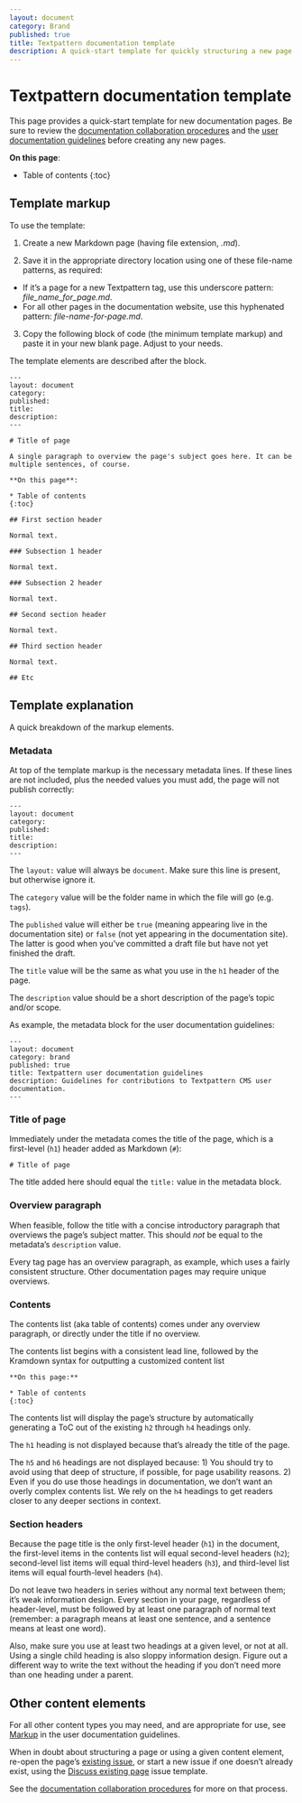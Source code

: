 ```yaml
---
layout: document
category: Brand
published: true
title: Textpattern documentation template
description: A quick-start template for quickly structuring a new page in user documentation.
---
```


# Textpattern documentation template

This page provides a quick-start template for new documentation pages. Be sure to review the [documentation collaboration procedures](https://docs.textpattern.com/brand/user-docs-procedures) and the [user documentation guidelines](https://docs.textpattern.com/brand/user-docs-guide) before creating any new pages.

**On this page**:

* Table of contents
{:toc}

## Template markup

To use the template:

1) Create a new Markdown page (having file extension, *.md*).

2) Save it in the appropriate directory location using one of these file-name patterns, as required:

* If it’s a page for a new Textpattern tag, use this underscore pattern: *file_name_for_page.md*.
* For all other pages in the documentation website, use this hyphenated pattern: *file-name-for-page.md*.

3) Copy the following block of code (the minimum template markup) and paste it in your new blank page. Adjust to your needs.

The template elements are described after the block.

```
---
layout: document
category:
published:
title:
description:
---

# Title of page

A single paragraph to overview the page's subject goes here. It can be multiple sentences, of course.

**On this page**:

* Table of contents
{:toc}

## First section header

Normal text.

### Subsection 1 header

Normal text.

### Subsection 2 header

Normal text.

## Second section header

Normal text.

## Third section header

Normal text.

## Etc
```


## Template explanation

A quick breakdown of the markup elements.

### Metadata

At top of the template markup is the necessary metadata lines. If these lines are not included, plus the needed values you must add, the page will not publish correctly:

```
---
layout: document
category:
published:
title:
description:
---
```

The `layout:` value will always be `document`. Make sure this line is present, but otherwise ignore it.

The `category` value will be the folder name in which the file will go (e.g. `tags`).

The `published` value will either be `true` (meaning appearing live in the documentation site) or `false` (not yet appearing in the documentation site). The latter is good when you’ve committed a draft file but have not yet finished the draft.

The `title` value will be the same as what you use in the `h1` header of the page.

The `description` value should be a short description of the page’s topic and/or scope.

As example, the metadata block for the user documentation guidelines:

```
---
layout: document
category: brand
published: true
title: Textpattern user documentation guidelines
description: Guidelines for contributions to Textpattern CMS user documentation.
---
```

### Title of page

Immediately under the metadata comes the title of the page, which is a first-level (`h1`) header added as Markdown (`#`):

```
# Title of page
```

The title added here should equal the `title:` value in the metadata block.

### Overview paragraph

When feasible, follow the title with a concise introductory paragraph that overviews the page’s subject matter. This should _not_ be equal to the metadata’s `description` value.

Every tag page has an overview paragraph, as example, which uses a fairly consistent structure. Other documentation pages may require unique overviews.

### Contents

The contents list (aka table of contents) comes under any overview paragraph, or directly under the title if no overview.

The contents list begins with a consistent lead line, followed by the Kramdown syntax for outputting a customized content list

```
**On this page:**

* Table of contents
{:toc}
```

The contents list will display the page’s structure by automatically generating a ToC out of the existing `h2` through `h4` headings only.

The `h1` heading is not displayed because that’s already the title of the page.

The `h5` and `h6` headings are not displayed because: 1) You should try to avoid using that deep of structure, if possible, for page usability reasons. 2) Even if you do use those headings in documentation, we don’t want an overly complex contents list. We rely on the `h4` headings to get readers closer to any deeper sections in context.  

### Section headers

Because the page title is the only first-level header (`h1`) in the document, the first-level items in the contents list will equal second-level headers (`h2`); second-level list items will equal third-level headers (`h3`), and third-level list items will equal fourth-level headers (`h4`).

Do not leave two headers in series without any normal text between them; it’s weak information design. Every section in your page, regardless of header-level, must be followed by at least one paragraph of normal text (remember: a paragraph means at least one sentence, and a sentence means at least one word).

Also, make sure you use at least two headings at a given level, or not at all. Using a single child heading is also sloppy information design. Figure out a different way to write the text without the heading if you don’t need more than one heading under a parent.

## Other content elements

For all other content types you may need, and are appropriate for use, see [Markup](https://docs.textpattern.com/brand/user-docs-guide#tables) in the user documentation guidelines.

When in doubt about structuring a page or using a given content element, re-open the page’s [existing issue](https://github.com/textpattern/textpattern.github.io/issues?utf8=%E2%9C%93&q=is%3Aissue+is%3Aclosed), or start a new issue if one doesn’t already exist, using the [Discuss existing page](https://github.com/textpattern/textpattern.github.io/issues/new?assignees=&labels=&template=discuss-existing-page.md&title=page%3A+) issue template.

See the [documentation collaboration procedures](https://docs.textpattern.com/brand/user-docs-collaboration-procedures) for more on that process.

